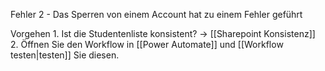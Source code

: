 Fehler 2
	- Das Sperren von einem Account hat zu einem Fehler geführt

Vorgehen
	1. Ist die Studentenliste konsistent?
		-> [[Sharepoint Konsistenz]]
	2. Öffnen Sie den Workflow in [[Power Automate]] und [[Workflow testen|testen]] Sie diesen.